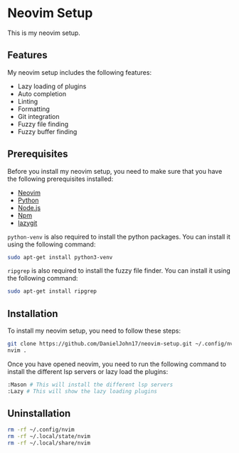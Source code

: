 # Neovim Setup

This is my neovim setup.

## Features

My neovim setup includes the following features:

- Lazy loading of plugins
- Auto completion
- Linting
- Formatting
- Git integration
- Fuzzy file finding
- Fuzzy buffer finding

## Prerequisites

Before you install my neovim setup, you need to make sure that you have the following prerequisites installed:

- [Neovim](https://neovim.io/)
- [Python](https://www.python.org/)
- [Node.js](https://nodejs.org/)
- [Npm](https://www.npmjs.com/)
- [lazygit](https://github.com/jesseduffield/lazygit)

`python-venv` is also required to install the python packages. You can install it using the following command:

```bash
sudo apt-get install python3-venv
```

`ripgrep` is also required to install the fuzzy file finder. You can install it using the following command:

```bash
sudo apt-get install ripgrep
```

## Installation

To install my neovim setup, you need to follow these steps:

```bash
git clone https://github.com/DanielJohn17/neovim-setup.git ~/.config/nvim
nvim .
```

Once you have opened neovim, you need to run the following command to install the different lsp servers or lazy load the plugins:

```bash
:Mason # This will install the different lsp servers
:Lazy # This will show the lazy loading plugins
```

## Uninstallation

```bash
rm -rf ~/.config/nvim
rm -rf ~/.local/state/nvim
rm -rf ~/.local/share/nvim
```
